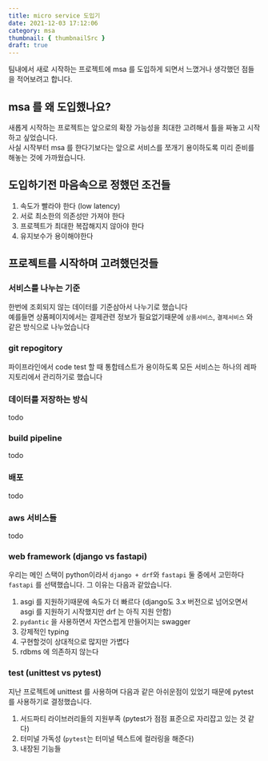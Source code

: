 ```yaml
---
title: micro service 도입기
date: 2021-12-03 17:12:06
category: msa
thumbnail: { thumbnailSrc }
draft: true
---
```


팀내에서 새로 시작하는 프로젝트에 msa 를 도입하게 되면서 느꼈거나 생각했던 점들을 적어보려고 합니다.

## msa 를 왜 도입했나요?

새롭게 시작하는 프로젝트는 앞으로의 확장 가능성을 최대한 고려해서 틀을 짜놓고 시작하고 싶었습니다.  
사실 시작부터 msa 를 한다기보다는 앞으로 서비스를 쪼개기 용이하도록 미리 준비를 해놓는 것에 가까웠습니다.

## 도입하기전 마음속으로 정했던 조건들

1. 속도가 빨라야 한다 (low latency)
2. 서로 최소한의 의존성만 가져야 한다
3. 프로젝트가 최대한 복잡해지지 않아야 한다
4. 유지보수가 용이해야한다

## 프로젝트를 시작하며 고려했던것들

### 서비스를 나누는 기준

한번에 조회되지 않는 데이터를 기준삼아서 나누기로 했습니다  
예를들면 상품페이지에서는 결제관련 정보가 필요없기때문에 `상품서비스`, `결제서비스` 와 같은 방식으로 나누었습니다

### git repogitory

파이프라인에서 code test 할 때 통합테스트가 용이하도록 모든 서비스는 하나의 레파지토리에서 관리하기로 했습니다

### 데이터를 저장하는 방식

todo

### build pipeline

todo

### 배포

todo

### aws 서비스들

todo

### web framework (django vs fastapi)

우리는 메인 스택이 python이라서 `django + drf`와 `fastapi` 둘 중에서 고민하다 `fastapi` 를 선택했습니다.
그 이유는 다음과 같았습니다.

1. asgi 를 지원하기때문에 속도가 더 빠르다 (django도 3.x 버전으로 넘어오면서 asgi 를 지원하기 시작했지만 drf 는 아직 지원 안함)
2. `pydantic` 을 사용하면서 자연스럽게 만들어지는 swagger
3. 강제적인 typing
4. 구현할것이 상대적으로 많지만 가볍다
5. rdbms 에 의존하지 않는다

### test (unittest vs pytest)

지난 프로젝트에 unittest 를 사용하며 다음과 같은 아쉬운점이 있었기 때문에 pytest 를 사용하기로 결정했습니다.

1. 서드파티 라이브러리들의 지원부족 (pytest가 점점 표준으로 자리잡고 있는 것 같다)
2. 터미널 가독성 (`pytest`는 터미널 텍스트에 컬러링을 해준다)
3. 내장된 기능들

